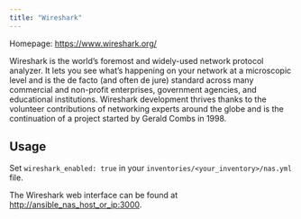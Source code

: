 ```yaml
---
title: "Wireshark"
---
```


Homepage: <https://www.wireshark.org/>

Wireshark is the world’s foremost and widely-used network protocol analyzer. It lets you see what’s happening on your network at a microscopic level and is the de facto (and often de jure) standard across many commercial and non-profit enterprises, government agencies, and educational institutions. Wireshark development thrives thanks to the volunteer contributions of networking experts around the globe and is the continuation of a project started by Gerald Combs in 1998.

## Usage

Set `wireshark_enabled: true` in your `inventories/<your_inventory>/nas.yml` file.

The Wireshark web interface can be found at <http://ansible_nas_host_or_ip:3000>.

